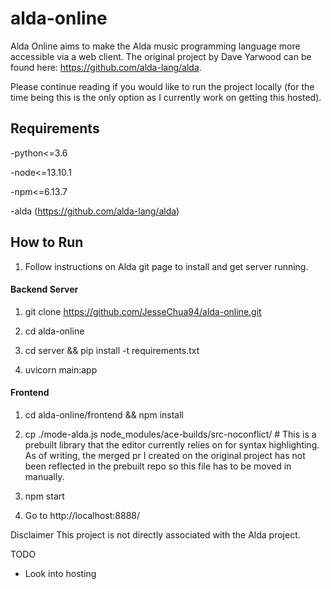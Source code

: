 # alda-online
Alda Online aims to make the Alda music programming language more accessible via a web client. The original project by Dave Yarwood can be found here: https://github.com/alda-lang/alda.


Please continue reading if you would like to run the project locally (for the time being this is the only option as I currently work on getting this hosted).

## Requirements

-python<=3.6 

-node<=13.10.1

-npm<=6.13.7

-alda (https://github.com/alda-lang/alda)

## How to Run

1. Follow instructions on Alda git page to install and get server running.

#### Backend Server

1. git clone https://github.com/JesseChua94/alda-online.git

2. cd alda-online

3. cd server && pip install -t requirements.txt

4. uvicorn main:app

#### Frontend
1. cd alda-online/frontend && npm install

2. cp ./mode-alda.js node_modules/ace-builds/src-noconflict/  # This is a prebuilt library that the editor currently relies on for syntax highlighting. As of writing, the merged pr I created on the original project has not been reflected in the prebuilt repo so this file has to be moved in manually.

3. npm start

4. Go to http://localhost:8888/


Disclaimer
This project is not directly associated with the Alda project.

TODO
- Look into hosting
